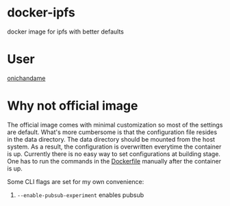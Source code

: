 # docker-ipfs

docker image for ipfs with better defaults

# User

[onichandame](https://onichandame.com)

# Why not official image

The official image comes with minimal customization so most of the settings are default. What's more cumbersome is that the configuration file resides in the data directory. The data directory should be mounted from the host system. As a result, the configuration is overwritten everytime the container is up. Currently there is no easy way to set configurations at building stage. One has to run the commands in the [Dockerfile](./Dockerfile) manually after the container is up.

Some CLI flags are set for my own convenience:

1. `--enable-pubsub-experiment` enables pubsub
